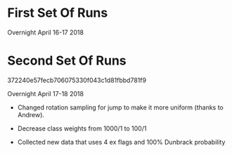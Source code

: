 # First Set Of Runs

Overnight April 16-17 2018



# Second Set Of Runs

372240e57fecb706075330f043c1d81fbbd781f9

Overnight April 17-18 2018

- Changed rotation sampling for jump to make it more uniform (thanks to Andrew).

- Decrease class weights from 1000/1 to 100/1

- Collected new data that uses 4 ex flags and 100% Dunbrack probability